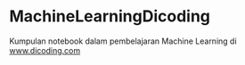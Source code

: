 # MachineLearningDicoding
Kumpulan notebook dalam pembelajaran Machine Learning di www.dicoding.com
